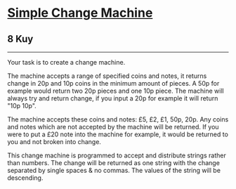<h1><a href="https://www.codewars.com/kata/57238766214e4b04b8000011">Simple Change Machine</a></h1>
<h2>8 Kuy</h2>
<hr>

<p>Your task is to create a change machine.</p>
<p>The machine accepts a range of specified coins and notes, 
it returns change in 20p and 10p coins in the minimum amount of pieces. 
A 50p for example would return two 20p pieces and one 10p piece. 
The machine will always try and return change, 
if you input a 20p for example it will return "10p 10p".</p>
<p>The machine accepts these coins and notes: £5, £2, £1, 50p, 20p. 
Any coins and notes which are not accepted by the machine will be returned. 
If you were to put a £20 note into the machine for example, 
it would be returned to you and not broken into change.</p>
<p>This change machine is programmed to accept and distribute strings rather than numbers. 
The change will be returned as one string with the change separated by single spaces & no commas. 
The values of the string will be descending.</p>